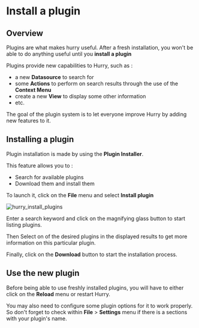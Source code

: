 # Install a plugin

## Overview

Plugins are what makes hurry useful. After a fresh installation, you won't be able to do 
anything useful until you **install a plugin**

Plugins provide new capabilities to Hurry, such as :

- a new **Datasource** to search for
- some **Actions** to perform on search results through the use of the **Context Menu**
- create a new **View** to display some other information
- etc.

The goal of the plugin system is to let everyone improve Hurry by adding new features to it.

## Installing a plugin

Plugin installation is made by using the **Plugin Installer**.

This feature allows you to :

- Search for available plugins
- Download them and install them

To launch it, click on the **File** menu and select **Install plugin**

![hurry_install_plugins](/_images/hurry_install_plugins.png)

Enter a search keyword and click on the magnifying glass button to start listing plugins.

Then Select on of the desired plugins in the displayed results to get more information on this particular plugin.

Finally, click on the **Download** button to start the installation process.

## Use the new plugin

Before being able to use freshly installed plugins, you will have to either click on the **Reload** menu or 
restart Hurry.

You may also need to configure some plugin options for it to work properly. So don't forget to 
check within **File** > **Settings** menu if there is a sections with your plugin's name.

